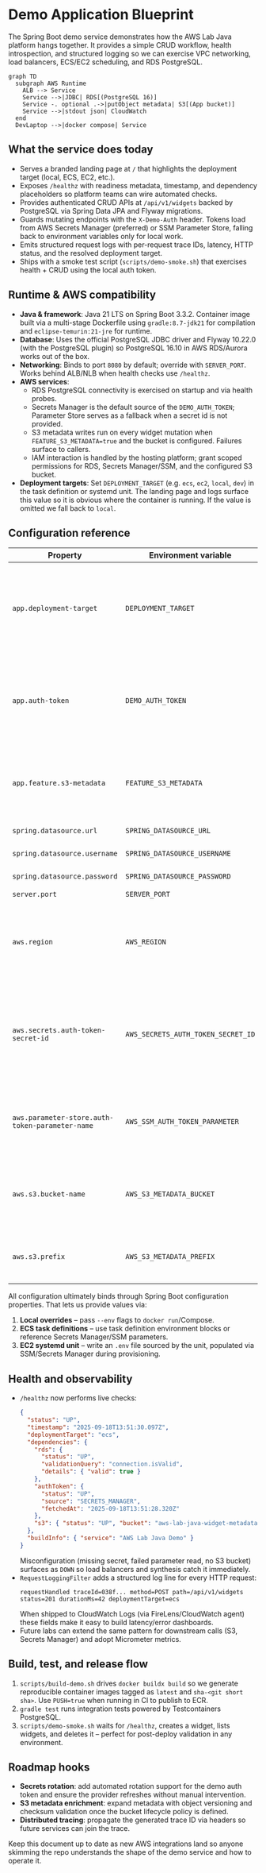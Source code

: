 # Demo Application Blueprint

The Spring Boot demo service demonstrates how the AWS Lab Java platform hangs together. It provides a simple CRUD workflow, health introspection, and structured logging so we can exercise VPC networking, load balancers, ECS/EC2 scheduling, and RDS PostgreSQL.

```mermaid
graph TD
  subgraph AWS Runtime
    ALB --> Service
    Service -->|JDBC| RDS[(PostgreSQL 16)]
    Service -. optional .->|putObject metadata| S3[(App bucket)]
    Service -->|stdout json| CloudWatch
  end
  DevLaptop -->|docker compose| Service
```

## What the service does today

- Serves a branded landing page at `/` that highlights the deployment target (local, ECS, EC2, etc.).
- Exposes `/healthz` with readiness metadata, timestamp, and dependency placeholders so platform teams can wire automated checks.
- Provides authenticated CRUD APIs at `/api/v1/widgets` backed by PostgreSQL via Spring Data JPA and Flyway migrations.
- Guards mutating endpoints with the `X-Demo-Auth` header. Tokens load from AWS Secrets Manager (preferred) or SSM Parameter Store, falling back to environment variables only for local work.
- Emits structured request logs with per-request trace IDs, latency, HTTP status, and the resolved deployment target.
- Ships with a smoke test script (`scripts/demo-smoke.sh`) that exercises health + CRUD using the local auth token.

## Runtime & AWS compatibility

- **Java & framework**: Java 21 LTS on Spring Boot 3.3.2. Container image built via a multi-stage Dockerfile using `gradle:8.7-jdk21` for compilation and `eclipse-temurin:21-jre` for runtime.
- **Database**: Uses the official PostgreSQL JDBC driver and Flyway 10.22.0 (with the PostgreSQL plugin) so PostgreSQL 16.10 in AWS RDS/Aurora works out of the box.
- **Networking**: Binds to port `8080` by default; override with `SERVER_PORT`. Works behind ALB/NLB when health checks use `/healthz`.
- **AWS services**:
  - RDS PostgreSQL connectivity is exercised on startup and via health probes.
  - Secrets Manager is the default source of the `DEMO_AUTH_TOKEN`; Parameter Store serves as a fallback when a secret id is not provided.
  - S3 metadata writes run on every widget mutation when `FEATURE_S3_METADATA=true` and the bucket is configured. Failures surface to callers.
  - IAM interaction is handled by the hosting platform; grant scoped permissions for RDS, Secrets Manager/SSM, and the configured S3 bucket.
- **Deployment targets**: Set `DEPLOYMENT_TARGET` (e.g. `ecs`, `ec2`, `local`, `dev`) in the task definition or systemd unit. The landing page and logs surface this value so it is obvious where the container is running. If the value is omitted we fall back to `local`.

## Configuration reference

| Property                                        | Environment variable               | Default                                 | Purpose                                                                                                         |
| ----------------------------------------------- | ---------------------------------- | --------------------------------------- | --------------------------------------------------------------------------------------------------------------- |
| `app.deployment-target`                         | `DEPLOYMENT_TARGET`                | `local`                                 | Displayed on the landing page and emitted in logs. Set to `ecs`, `ec2`, or environment names like `dev`/`prod`. |
| `app.auth-token`                                | `DEMO_AUTH_TOKEN`                  | `demo-token`                            | Shared secret for CRUD operations. Overridden automatically when Secrets Manager/SSM sources are configured.    |
| `app.feature.s3-metadata`                       | `FEATURE_S3_METADATA`              | `false`                                 | Enables S3 metadata writes. Requires the bucket configuration below.                                            |
| `spring.datasource.url`                         | `SPRING_DATASOURCE_URL`            | `jdbc:postgresql://localhost:5432/demo` | JDBC URL for RDS.                                                                                               |
| `spring.datasource.username`                    | `SPRING_DATASOURCE_USERNAME`       | `demo`                                  | Database user.                                                                                                  |
| `spring.datasource.password`                    | `SPRING_DATASOURCE_PASSWORD`       | `demo`                                  | Database password.                                                                                              |
| `server.port`                                   | `SERVER_PORT`                      | `8080`                                  | HTTP port.                                                                                                      |
| `aws.region`                                    | `AWS_REGION`                       | _(empty)_                               | Explicit AWS region for SDK clients. Defaults to the standard provider chain if omitted.                        |
| `aws.secrets.auth-token-secret-id`              | `AWS_SECRETS_AUTH_TOKEN_SECRET_ID` | _(empty)_                               | Secrets Manager secret ID containing the demo auth token. Takes precedence over all other sources.              |
| `aws.parameter-store.auth-token-parameter-name` | `AWS_SSM_AUTH_TOKEN_PARAMETER`     | _(empty)_                               | SecureString parameter name for the auth token when a secret id is not supplied.                                |
| `aws.s3.bucket-name`                            | `AWS_S3_METADATA_BUCKET`           | _(empty)_                               | Bucket used for widget metadata. Mandatory when S3 metadata is enabled.                                         |
| `aws.s3.prefix`                                 | `AWS_S3_METADATA_PREFIX`           | `widget-metadata/`                      | Key prefix applied to every widget metadata object.                                                             |

All configuration ultimately binds through Spring Boot configuration properties. That lets us provide values via:

1. **Local overrides** – pass `--env` flags to `docker run`/Compose.
2. **ECS task definitions** – use task definition environment blocks or reference Secrets Manager/SSM parameters.
3. **EC2 systemd unit** – write an `.env` file sourced by the unit, populated via SSM/Secrets Manager during provisioning.

## Health and observability

- `/healthz` now performs live checks:
  ```json
  {
    "status": "UP",
    "timestamp": "2025-09-18T13:51:30.097Z",
    "deploymentTarget": "ecs",
    "dependencies": {
      "rds": {
        "status": "UP",
        "validationQuery": "connection.isValid",
        "details": { "valid": true }
      },
      "authToken": {
        "status": "UP",
        "source": "SECRETS_MANAGER",
        "fetchedAt": "2025-09-18T13:51:28.320Z"
      },
      "s3": { "status": "UP", "bucket": "aws-lab-java-widget-metadata" }
    },
    "buildInfo": { "service": "AWS Lab Java Demo" }
  }
  ```
  Misconfiguration (missing secret, failed parameter read, no S3 bucket) surfaces as `DOWN` so load balancers and synthesis catch it immediately.
- `RequestLoggingFilter` adds a structured log line for every HTTP request:
  ```
  requestHandled traceId=038f... method=POST path=/api/v1/widgets status=201 durationMs=42 deploymentTarget=ecs
  ```
  When shipped to CloudWatch Logs (via FireLens/CloudWatch agent) these fields make it easy to build latency/error dashboards.
- Future labs can extend the same pattern for downstream calls (S3, Secrets Manager) and adopt Micrometer metrics.

## Build, test, and release flow

1. `scripts/build-demo.sh` drives `docker buildx build` so we generate reproducible container images tagged as `latest` and `sha-<git short sha>`. Use `PUSH=true` when running in CI to publish to ECR.
2. `gradle test` runs integration tests powered by Testcontainers PostgreSQL.
3. `scripts/demo-smoke.sh` waits for `/healthz`, creates a widget, lists widgets, and deletes it – perfect for post-deploy validation in any environment.

## Roadmap hooks

- **Secrets rotation**: add automated rotation support for the demo auth token and ensure the provider refreshes without manual intervention.
- **S3 metadata enrichment**: expand metadata with object versioning and checksum validation once the bucket lifecycle policy is defined.
- **Distributed tracing**: propagate the generated trace ID via headers so future services can join the trace.

Keep this document up to date as new AWS integrations land so anyone skimming the repo understands the shape of the demo service and how to operate it.
